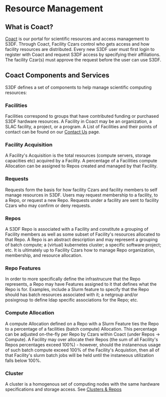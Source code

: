 # Resource Management

## What is Coact?

[Coact](http://coact.slac.stanford.edu) is our portal for scientific resources and access management to S3DF. Through Coact, Facility Czars control who gets access and how facility resources are distributed. Every new S3DF user must first login to register with Coact and request S3DF access by specifying their affiliations. The facility Czar(s) must approve the request before the user can use S3DF.

## Coact Components and Services

S3DF defines a set of components to help manage scientific computing resources:


### Facilities

Facilities correspond to groups that have contributed funding or purchased S3DF hardware resources. A Facility in Coact may be an organization, a SLAC facility, a project, or a program. A List of Facilities and their points of contact can be found on our [Contact Us](contact-us.md) page.

### Facility Acquisition

A Facility's Acquisition is the total resources (compute servers, storage capacities etc) acquired by a Facility. A percentage of a Facilities compute Allocation can be assigned to Repos created and managed by that Facility. 

### Requests

Requests form the basis for how facility Czars and facility members to self manage resources in S3DF. Users may request membership to a facility, to a Repo, or request a new Repo. Requests under a facility are sent to facility Czars who may confirm or deny requests.


### Repos

A S3DF Repo is associated with a Facility and constitute a grouping of Facility members as well as some subset of Facility's resources allocated to that Repo. A Repo is an abstract description and may represent a grouping of batch compute; a (virtual) kubernetes cluster; a specific software project; etc. It is ultimately up to Facility Czars how to manage Repo organization, membership, and resource allocation.


### Repo Features

In order to more specifically define the infrastrucure that the Repo represents, a Repo may have Features assigned to it that defines what the Repo is for. Examples, include a Slurm feature to specify that the Repo should has batch resources associated with it; a netgroup and/or posixgroup to define ldap specific associations for the Repo; etc.

### Compute Allocation

A compute Allocation defined on a Repo with a Slurm Feature ties the Repo to a percentage of a facilities (batch compute) Allocation. This percentage can be adjusted on-the-fly per Repo by Czars within Coact (under Repos -> Compute). A Facility may over allocate their Repos (the sum of all Facility's Repos percentages exceed 100%) - however, should the instanenous usage of such batch compute exceed 100% of the Facility's Acquistion, then all of that Facility's slurm batch jobs will be held until the instaneous utilization falls below 100%.


### Cluster

A cluster is a homogenous set of computing nodes with the same hardware specifications and storage access. See [Clusters & Repos](batch-compute.md)
